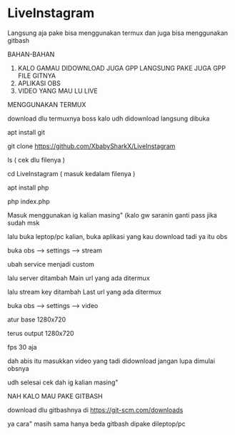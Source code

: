 # LiveInstagram

Langsung aja pake bisa menggunakan termux dan juga bisa menggunakan gitbash

BAHAN-BAHAN
1. KALO GAMAU DIDOWNLOAD JUGA GPP LANGSUNG PAKE JUGA GPP FILE GITNYA
2. APLIKASI OBS
3. VIDEO YANG MAU LU LIVE 

MENGGUNAKAN TERMUX

download dlu termuxnya boss kalo udh didownload langsung dibuka

apt install git

git clone https://github.com/XbabySharkX/LiveInstagram

ls ( cek dlu filenya )

cd  LiveInstagram ( masuk kedalam filenya )

apt install php

php index.php

Masuk menggunakan ig kalian masing" (kalo gw saranin ganti pass jika sudah msk

lalu buka leptop/pc kalian, buka aplikasi yang kau download tadi ya itu obs

buka obs --> settings --> stream 

ubah service menjadi custom

lalu server ditambah Main url yang ada ditermux

lalu stream key  ditambah Last url yang ada ditermux

buka obs --> settings --> video

atur base 1280x720

terus output 1280x720

fps 30 aja 

dah abis itu masukkan video yang tadi didownload jangan lupa dimulai obsnya 

udh selesai cek dah ig kalian masing"


NAH KALO MAU PAKE GITBASH

download dlu gitbashnya di https://git-scm.com/downloads

ya cara" masih sama hanya beda gitbash dipake dileptop/pc
